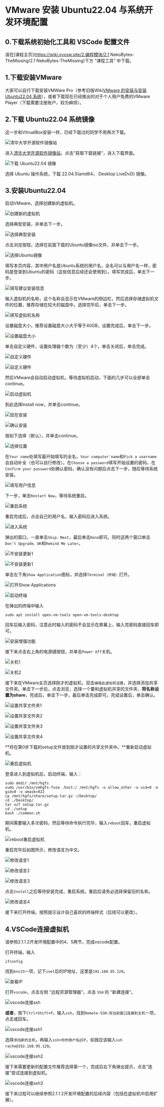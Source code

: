 # VMware 安装 Ubuntu22.04 与系统开发环境配置

## 0.下载系统初始化工具和 VSCode 配置文件

请在[课程主页](https://wiki.xyxsw.site/2.编程模块/2.1 NekoBytes-TheMissing/2.1 NekoBytes-TheMissing)下方 “课程工具” 中下载。

## 1.下载安装VMware

大家可以自行下载安装VMWare Pro（参考旧版Wiki[VMware 的安装与安装 Ubuntu22.04 系统](https://wiki.xyxsw.site/2023旧版内容/3.编程思维体系构建/3.Y.3VMware的安装与安装Ubuntu22.04系统)），或者下载现在已经推出的对于个人用户免费的VMware Player（下载需要注册账户，较为麻烦）。

## 2.下载 Ubuntu22.04 系统镜像

这一步和VitrualBox安装一样，已经下载过的同学不用再次下载。

![清华大学开源软件镜像站](static/ubuntu-iso-download1.png)

进入[清华大学开源软件镜像站](https://mirrors.tuna.tsinghua.edu.cn/)，点击"获取下载链接"，进入下载界面。

![下载 Ubuntu22.04 镜像](static/ubuntu-iso-download2.png)

选择 Ubuntu 操作系统，下载 22.04.5(amd64， Desktop LiveDvD) 镜像。

## 3.安装Ubuntu22.04

启动VMware，选择创建新的虚拟机。

![创建新的虚拟机](static/vmware-ubuntu1.png)

选择典型安装，并单击下一步。

![选择典型安装](static/vmware-ubuntu2.png)

点击浏览按钮，选择在前面下载的Ubuntu镜像iso文件，并单击下一步。

![选择Ubuntu镜像](static/vmware-ubuntu3.png)

填写本页内容，其中用户名是Ubuntu系统的用户名，全名可以与用户名一样，密码是登录到Ubuntu的密码（这些信息后续还会使用到）。填写完成后，单击下一步。

![填写建议安装信息](static/vmware-ubuntu4.png)

输入虚拟机的名称，这个名称会显示在VMware的侧边栏，然后选择存储虚拟机文件的位置，推荐存储在较大的磁盘中。选择完毕后，单击下一步。

![填写虚拟机名称](static/vmware-ubuntu5.png)

设置磁盘大小，推荐设置磁盘大小大于等于40GB，设置完成后，单击下一步。

![设置磁盘大小](static/vmware-ubuntu6.png)

单击自定义硬件，设置处理器个数为（至少）4个，单击关闭后，单击完成。

![自定义硬件](static/vmware-ubuntu7.png)



![自定义硬件](static/vmware-ubuntu8.png)

然后VMware会自动启动虚拟机，等待虚拟机启动，下面的几步可以全部单击continue。

![启动虚拟机](static/vmware-ubuntu9.png)

到此选择Install now，并单击continue。

![现在安装](static/vmware-ubuntu10.png)

![确认安装](static/vmware-ubuntu11.png)

按如下选择（默认），并单击continue。

![选择位置](static/vmware-ubuntu12.png)

在`Your name`处填写最开始填写的全名，`Your computer'name`和`Pick a username`会自动补全（也可以自行修改）。在`Choose a password`填写开始设置的密码，在`Confirm your password`处确认密码，确认没有问题后点击下一步，随后等待系统安装。

![填写用户信息](static/vmware-ubuntu13.png)

下一步，单击`Restart Now`，等待系统重启。

![重启系统](static/vmware-ubuntu14.png)

重启完成后，点击自己的用户名，输入密码后进入系统。

![进入系统](static/vmware-ubuntu15.png)

弹出的窗口，一直单击`Skip、Next`，最后单击`Done`即可。同时这两个窗口单击`Don't Upgrade、OK`和`Remind Me Later`。

![不安装更新1](static/vmware-ubuntu16.png)

![不安装更新1](static/vmware-ubuntu17.png)

单击左下角`Show Application`图标，并选择`Terminal（终端）`打开。

![打开Show Applications](static/vmware-ubuntu18.png)

![启动终端](static/vmware-ubuntu19.png)

在弹出的终端中输入

```shell
sudo apt install open-vm-tools open-vm-tools-desktop
```

回车后输入密码，注意此时输入的密码不会显示在屏幕上，输入完密码直接回车即可。

![安装增强功能](static/vmware-ubuntu20.png)

接下来点击右上角的电源键按钮，并单击`Power Off`关机。

![关机1](static/vmware-ubuntu21.png)

![关机2](static/vmware-ubuntu22.png)

接下来在VMware主页选择刚才的虚拟机，双击`编辑此虚拟机设置`，并选择添加共享文件夹。单击下一步后，点击浏览，选择一个要和虚拟机共享的文件夹，**将名称设置为share**，完成后，单击下一步，最后单击完成即可。完成设置后，单击确认。

![设置共享文件夹1](static/vmware-ubuntu23.png)

![设置共享文件夹2](static/vmware-ubuntu24.png)

![设置共享文件夹3](static/vmware-ubuntu25.png)	

![设置共享文件夹4](static/vmware-ubuntu26.png)

**将在第0步下载的setup文件放到刚才设置的共享文件夹中。**重新启动虚拟机。

![重启虚拟机](static/vmware-ubuntu27.png)

登录进入到虚拟机后，启动终端，输入：

```shell
sudo mkdir /mnt/hgfs
sudo /usr/bin/vmhgfs-fuse .host:/ /mnt/hgfs -o allow_other -o uid=0 -o gid=0 -o umask=022
cp /mnt/hgfs/share/setup.tar.gz ~/Desktop/
cd ./Desktop/
tar xzf setup.tar.gz
cd ./setup
bash ./common.sh
```

期间需要输入多次密码，然后等待命令执行完毕，输入`reboot`回车，重启虚拟机。

![reboot重启虚拟机](static/vmware-ubuntu28.png)



重启完毕后如图所示，修改语言为中文。

![修改语言1](static/virtualbox-ubuntu19.png)

![修改语言2](static/virtualbox-ubuntu20.png)

![修改语言3](static/virtualbox-ubuntu21.png)

点击`Install`之后等待安装完成，重启系统。重启后请务必选择保留旧的名称。

![修改语言4](static/virtualbox-ubuntu22.png)

接下来打开终端，按照提示设计自己喜欢的终端样式（后续可以更改）。

## 4.VSCode连接虚拟机

请参照2.1.1.2开发环境配置中的4、5两节，完成vscode配置。

打开终端，输入

```shell
ifconfig
```

找到`ens33`一项，记下`inet`后的IP地址，这里是`192.168.95.129`。

![查看IP](static/VSCode-ssh7.png)

打开`vscode`，点击左侧 “远程资源管理器”，点击 `SSH` 的 “新建连接”。

![vscode连接ssh](static/VSCode-ssh1.png)

**或者**，按下`Ctrl+Shift+P`，输入`ssh`，找到`Remote-SSH:将当前窗口连接到主机`一项，点击或回车。

![vscode连接ssh1](static/VSCode-ssh4.png)

选择`添加新的主机`，再输入`ssh+你的用户名@IP`，如我应该输入`ssh rache@192.168.95.129`。

![vscode连接ssh2](static/VSCode-ssh5.png)

接下来需要更新的配置文件推荐选择第一个，完成后右下角弹出提示，点击”连接“尝试连接到虚拟机。

![vscode连接ssh3](static/VSCode-ssh6.png)

接下来过程可以继续参照2.1.1.2开发环境配置的后续内容（包括在虚拟机中启用扩展）。